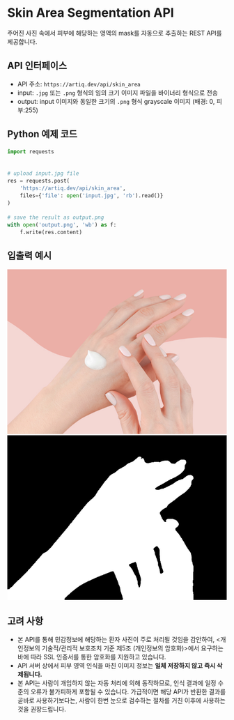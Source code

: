# Skin Area Segmentation API

주어진 사진 속에서 피부에 해당하는 영역의 mask를 자동으로 추출하는 REST API를 제공합니다.

## API 인터페이스
- API 주소: `https://artiq.dev/api/skin_area`
- input: `.jpg` 또는 `.png` 형식의 임의 크기 이미지 파일을 바이너리 형식으로 전송
- output: input 이미지와 동일한 크기의 `.png` 형식 grayscale 이미지 (배경: 0, 피부:255)

## Python 예제 코드
```Python
import requests


# upload input.jpg file
res = requests.post(
    'https://artiq.dev/api/skin_area',
    files={'file': open('input.jpg', 'rb').read()}
)

# save the result as output.png
with open('output.png', 'wb') as f:
    f.write(res.content)
```

## 입출력 예시
![input.jpg](input.jpg)
![output.png](output.png)

## 고려 사항
- 본 API를 통해 민감정보에 해당하는 환자 사진이 주로 처리될 것임을 감안하여, <개인정보의 기술적/관리적 보호조치 기준 제5조 (개인정보의 암호화)>에서 요구하는 바에 따라 SSL 인증서를 통한 암호화를 지원하고 있습니다.
- API 서버 상에서 피부 영역 인식을 마친 이미지 정보는 **일체 저장하지 않고 즉시 삭제됩니다.**
- 본 API는 사람이 개입하지 않는 자동 처리에 의해 동작하므로, 인식 결과에 일정 수준의 오류가 불가피하게 포함될 수 있습니다. 가급적이면 해당 API가 반환한 결과를 곧바로 사용하기보다는, 사람이 한번 눈으로 검수하는 절차를 거친 이후에 사용하는 것을 권장드립니다.
